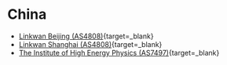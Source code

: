 # China

- [Linkwan Beijing (AS4808)](http://www.linkwan.com/vr/){target=_blank}
- [Linkwan Shanghai (AS4808)](http://www.linkwan.com/vr2/){target=_blank}
- [The Institute of High Energy Physics (AS7497)](http://v-www.ihep.ac.cn/cgi-bin/traceroute.pl){target=_blank}
